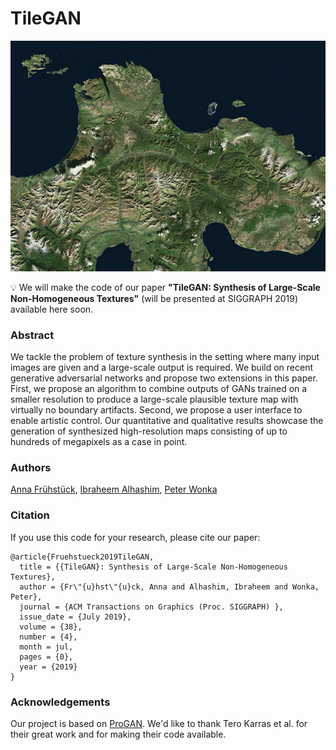 # TileGAN
![TileGAN](https://github.com/afruehstueck/afruehstueck.github.io/blob/master/assets/images/tilegan.jpg)

:bulb: We will make the code of our paper **"TileGAN: Synthesis of Large-Scale Non-Homogeneous Textures"** (will be presented at SIGGRAPH 2019) available here soon.

### Abstract
We tackle the problem of texture synthesis in the setting where many input
images are given and a large-scale output is required. We build on recent
generative adversarial networks and propose two extensions in this paper.
First, we propose an algorithm to combine outputs of GANs trained on
a smaller resolution to produce a large-scale plausible texture map with
virtually no boundary artifacts. Second, we propose a user interface to
enable artistic control. Our quantitative and qualitative results showcase the
generation of synthesized high-resolution maps consisting of up to hundreds
of megapixels as a case in point.


### Authors
[Anna Frühstück](http://afruehstueck.github.io), [Ibraheem Alhashim](http://ialhashim.github.io), [Peter Wonka](http://peterwonka.net)
### Citation
If you use this code for your research, please cite our paper:
```
@article{Fruehstueck2019TileGAN,
  title = {{TileGAN}: Synthesis of Large-Scale Non-Homogeneous Textures},
  author = {Fr\"{u}hst\"{u}ck, Anna and Alhashim, Ibraheem and Wonka, Peter},
  journal = {ACM Transactions on Graphics (Proc. SIGGRAPH) },
  issue_date = {July 2019},
  volume = {38},
  number = {4},
  month = jul,
  pages = {0},
  year = {2019}
}
```

### Acknowledgements
Our project is based on [ProGAN](https://github.com/tkarras/progressive_growing_of_gans). We'd like to thank Tero Karras et al. for their great work and for making their code available.
